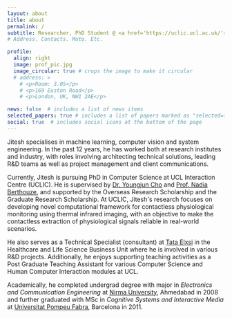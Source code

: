 ```yaml
---
layout: about
title: about
permalink: /
subtitle: Researcher, PhD Student @ <a href='https://uclic.ucl.ac.uk/'>University College London</a>. 
# Address. Contacts. Moto. Etc.

profile:
  align: right
  image: prof_pic.jpg
  image_circular: true # crops the image to make it circular
  # address: >
    # <p>Room: 3.05</p>
    # <p>169 Euston Road</p>
    # <p>London, UK, NW1 2AE</p>

news: false  # includes a list of news items
selected_papers: true # includes a list of papers marked as "selected={true}"
social: true  # includes social icons at the bottom of the page
---
```


Jitesh specialises in machine learning, computer vision and system engineering. In the past 12 years, he has worked both at research institutes and industry, with roles involving architecting technical solutions, leading R&D teams as well as project management and client communications.

Currently, Jitesh is pursuing PhD in Computer Science at UCL Interaction Centre (UCLIC). He is supervised by [Dr. Youngjun Cho](https://youngjuncho.com/) and [Prof. Nadia Berthouze](https://uclic.ucl.ac.uk/people/nadia-berthouze), and supported by the Overseas Research Scholarship and the Graduate Research Scholarship. At UCLIC, Jitesh's research focuses on developing novel computational framework for contactless physiological monitoring using thermal infrared imaging, with an objective to make the contactless extraction of physiological signals reliable in real-world scenarios.

He also serves as a Technical Specialist (consultant) at [Tata Elxsi](https://www.tataelxsi.com/) in the Healthcare and Life Science Business Unit where he is involved in various R&D projects. Additionally, he enjoys supporting teaching activities as a Post Graduate Teaching Assistant for various Computer Science and Human Computer Interaction modules at UCL.

Academically, he completed undergrad degree with major in <i>Electronics and Communication Engineering</i> at [Nirma University](https://nirmauni.ac.in/), Ahmedabad in 2008 and further graduated with MSc in <i>Cognitive Systems and Interactive Media</i> at [Universitat Pompeu Fabra](https://www.upf.edu/), Barcelona in 2011.

<!-- Put your address / P.O. box / other info right below your picture. You can also disable any these elements by editing `profile` property of the YAML header of your `_pages/about.md`. Edit `_bibliography/papers.bib` and Jekyll will render your [publications page](/al-folio/publications/) automatically.-->
<!-- Link to your social media connections, too. This theme is set up to use [Font Awesome icons](http://fortawesome.github.io/Font-Awesome/) and [Academicons](https://jpswalsh.github.io/academicons/), like the ones below. Add your Facebook, Twitter, LinkedIn, Google Scholar, or just disable all of them. --> 
